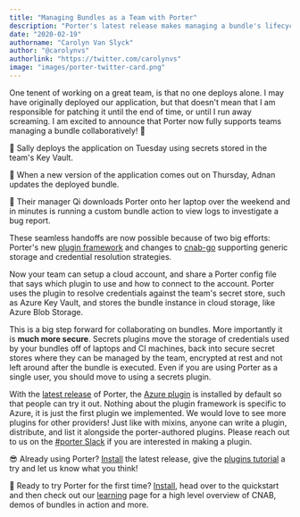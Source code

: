 ```yaml
---
title: "Managing Bundles as a Team with Porter"
description: "Porter's latest release makes managing a bundle's lifecycle as a team possible."
date: "2020-02-19"
authorname: "Carolyn Van Slyck"
author: "@carolynvs"
authorlink: "https://twitter.com/carolynvs"
image: "images/porter-twitter-card.png"
---
```


One tenent of working on a great team, is that no one deploys alone. I may have
originally deployed our application, but that doesn't mean that I am responsible
for patching it until the end of time, or until I run away screaming. I am
excited to announce that Porter now fully supports teams managing a bundle
collaboratively! 🙌

🔷 Sally deploys the application on Tuesday using secrets stored in the team's
Key Vault. 

🔷 When a new version of the application comes out on Thursday, Adnan updates
the deployed bundle. 

🔷 Their manager Qi downloads Porter onto her laptop over the weekend and in
minutes is running a custom bundle action to view logs to investigate a bug
report.

These seamless handoffs are now possible because of two big efforts: Porter's
new [plugin framework][plugins] and changes to [cnab-go][cnabgo] supporting
generic storage and credential resolution strategies.

Now your team can setup a cloud account, and share a Porter
config file that says which plugin to use and how to connect to the account.
Porter uses the plugin to resolve credentials against the team's secret store,
such as Azure Key Vault, and stores the bundle instance in cloud
storage, like Azure Blob Storage.

This is a big step forward for collaborating on bundles. More importantly it is
**much more secure**. Secrets plugins move the storage of credentials used by
your bundles off of laptops and CI machines, back into secure secret stores
where they can be managed by the team, encrypted at rest and not left around
after the bundle is executed. Even if you are using Porter as a single user, you
should move to using a secrets plugin.

With the [latest release][release] of Porter, the [Azure plugin][azure-plugin]
is installed by default so that people can try it out. Nothing about the plugin framework is
specific to Azure, it is just the first plugin we implemented. We would love to
see more plugins for other providers! Just like with mixins, anyone can write a
plugin, distribute, and list it alongside the porter-authored plugins. Please
reach out to us on the [#porter Slack][slack] if you are interested in making a
plugin.

😎 Already using Porter? [Install][install] the latest release, give the
[plugins tutorial][tutorial] a try and let us know what you think!

🎉 Ready to try Porter for the first time? [Install][install], head over to the
quickstart and then check out our [learning][learning] page for a high level
overview of CNAB, demos of bundles in action and more.

[release]: https://github.com/deislabs/porter/releases/tag/v0.23.0-beta.1
[plugins]: https://porter.sh/plugins/
[cnabgo]: https://github.com/cnabio/cnab-go/
[azure-plugin]: https://porter.sh/plugins/azure/
[slack]: https://porter.sh/community/#slack
[install]: https://porter.sh/install/
[tutorial]: https://porter.sh//plugins/tutorial/
[learning]: https://porter.sh/learning/
